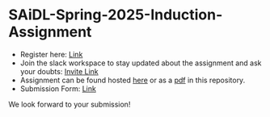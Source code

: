 # SAiDL-Spring-2025-Induction-Assignment

- Register here: [Link](https://forms.gle/W3EtpjJWdSVdib6H7)
- Join the slack workspace to stay updated about the assignment and ask your doubts: [Invite Link](https://join.slack.com/t/saidl/shared_invite/zt-2wmlm99ed-Ss_7ZDOSd8Jmc7DNP9hjUA)
- Assignment can be found hosted [here]() or as a [pdf]([https://github.com/SforAiDl/SAiDL-Spring-2025-Induction-Assignment/blob/main/SAiDL_Spring_Assignment_2025.pdf](https://raw.githubusercontent.com/SforAiDl/SAiDL-Spring-2025-Induction-Assignment/refs/heads/main/SAiDL_Spring_Assignment_2025.pdf)) in this repository.
- Submission Form: [Link](https://forms.gle/9bHqVaagZpAtbczQ9)

We look forward to your submission!
